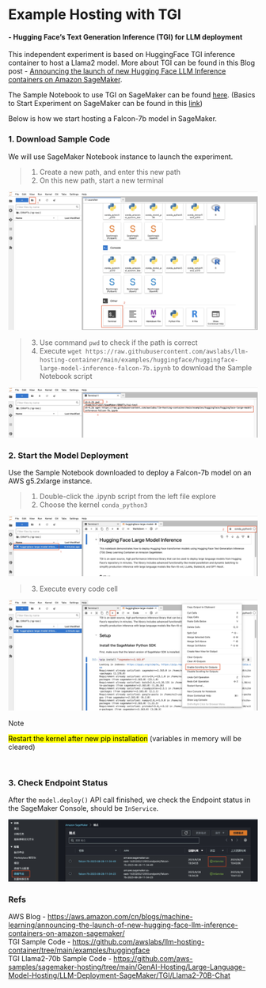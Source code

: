 # Example Hosting with TGI

#### - Hugging Face’s Text Generation Inference (TGI) for LLM deployment

This independent experiment is based on HuggingFace TGI inference container to host a Llama2 model. More about TGI can be found in this Blog post - [Announcing the launch of new Hugging Face LLM Inference containers on Amazon SageMaker](https://aws.amazon.com/cn/blogs/machine-learning/announcing-the-launch-of-new-hugging-face-llm-inference-containers-on-amazon-sagemaker/).

The Sample Notebook to use TGI on SageMaker can be found [here](https://github.com/awslabs/llm-hosting-container/tree/main/examples/huggingface). (Basics to Start Experiment on SageMaker can be found in this [link](https://github.com/haozhx23/SageMaker-Utils/blob/main/0-How-to-start.md))

Below is how we start hosting a Falcon-7b model in SageMaker.

### 1. Download Sample Code
We will use SageMaker Notebook instance to launch the experiment.
> 1. Create a new path, and enter this new path
> 2. On this new path, start a new terminal

![1-start-terminal](assets/1-start-terminal.jpg)
</br>

> 3. Use command `pwd` to check if the path is correct
> 4. Execute `wget https://raw.githubusercontent.com/awslabs/llm-hosting-container/main/examples/huggingface/huggingface-large-model-inference-falcon-7b.ipynb` to download the Sample Notebook script

![2-start-download](assets/2-start-download.jpg)
</br>

### 2. Start the Model Deployment
Use the Sample Notebook downloaded to deploy a Falcon-7b model on an AWS g5.2xlarge instance.
> 1. Double-click the .ipynb script from the left file explore
> 2. Choose the kernel `conda_python3`

![3-start-exe](assets/3-start-exe.jpg)
</br>

> 3. Execute every code cell

![4-shorts](assets/4-shorts.jpg)
</br>

> [!NOTE]
> <mark>Restart the kernel after new pip installation</mark> (variables in memory will be cleared)
</br>

### 3. Check Endpoint Status
After the `model.deploy()` API call finished, we check the Endpoint status in the SageMaker Console, should be `InService`.

![6-edp-console](assets/6-edp-console.jpg)
</br>

### Refs

AWS Blog - https://aws.amazon.com/cn/blogs/machine-learning/announcing-the-launch-of-new-hugging-face-llm-inference-containers-on-amazon-sagemaker/
</br>
TGI Sample Code - https://github.com/awslabs/llm-hosting-container/tree/main/examples/huggingface
</br>
TGI Llama2-70b Sample Code - https://github.com/aws-samples/sagemaker-hosting/tree/main/GenAI-Hosting/Large-Language-Model-Hosting/LLM-Deployment-SageMaker/TGI/Llama2-70B-Chat
